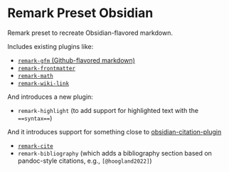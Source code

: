 # Remark Preset Obsidian

Remark preset to recreate Obsidian-flavored markdown.

Includes existing plugins like:
- [`remark-gfm` (Github-flavored markdown)](https://github.com/remarkjs/remark-gfm)
- [`remark-frontmatter`](https://github.com/remarkjs/remark-frontmatter)
- [`remark-math`](https://github.com/remarkjs/remark-math)
- [`remark-wiki-link`](https://github.com/landakram/remark-wiki-link)

And introduces a new plugin:
- `remark-highlight` (to add support for highlighted text with the `==syntax==`)

And it introduces support for something close to [obsidian-citation-plugin](https://github.com/hans/obsidian-citation-plugin)
- [`remark-cite`](https://github.com/benrbray/remark-cite)
- `remark-bibliography` (which adds a bibliography section based on pandoc-style citations, e.g., `[@hoogland2022]`)

